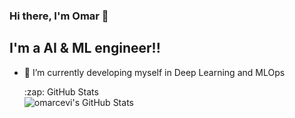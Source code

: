 <!--- 👋 Hi, I’m Omar
- 👀 I’m interested in Python and Machine Learning
- 🌱 I’m currently learning and developing my skills in the Machine learning and AI field 
- 💞️ I’m looking to collaborate on Python Machine learning projects 
- 📫 Reach me through my e-mail listed on my profile on github 
---!>
<!---
omarcevi/omarcevi is a ✨ special ✨ repository because its `README.md` (this file) appears on your GitHub profile.
You can click the Preview link to take a look at your changes.
--->

### Hi there, I'm Omar 👋 

## I'm a AI & ML engineer!!

<!-- - 🔭 I just launched my first course: [Become A VS Code SuperHero!][course]! -->
- 🌱 I’m currently developing myself in Deep Learning and MLOps


  <summary>:zap: GitHub Stats</summary>
  

  <img align="left" alt="omarcevi's GitHub Stats" src="https://github-readme-stats.vercel.app/api?username=omarcevi&show_icons=true&hide_border=true" />



<!-- [website]:  -->
<!-- [twitter]:  -->
<!-- [youtube]:  -->
<!-- [instagram]:  -->
[linkedin]: https://www.linkedin.com/in/omar-elcircevi/ 
